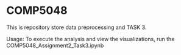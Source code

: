 # COMP5048
This is repository store data preprocessing and TASK 3.

Usage: To execute the analysis and view the visualizations, run the COMP5048_Assignment2_Task3.ipynb
